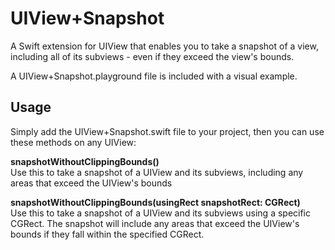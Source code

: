 # UIView+Snapshot
A Swift extension for UIView that enables you to take a snapshot of a view, including all of its subviews - even if they exceed the view's bounds.

A UIView+Snapshot.playground file is included with a visual example.

## Usage
Simply add the UIView+Snapshot.swift file to your project, then you can use these methods on any UIView:

**snapshotWithoutClippingBounds()**  
Use this to take a snapshot of a UIView and its subviews, including any areas that exceed the UIView's bounds

**snapshotWithoutClippingBounds(usingRect snapshotRect: CGRect)**  
Use this to take a snapshot of a UIView and its subviews using a specific CGRect. The snapshot will include any areas that exceed the UIView's bounds if they fall within the specified CGRect.
